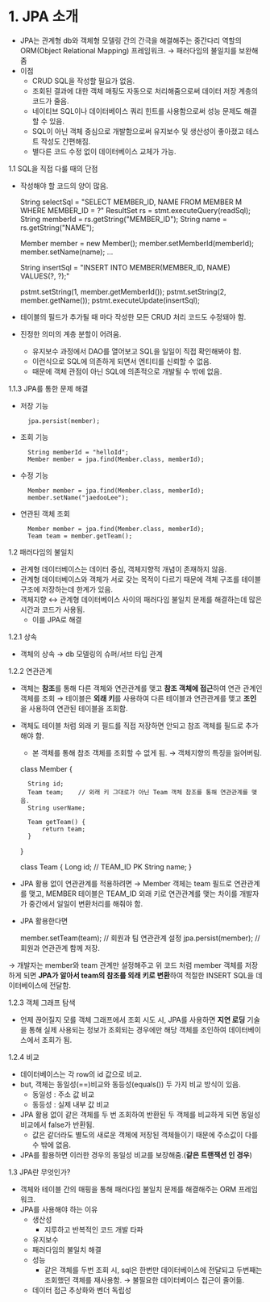 # 1. JPA 소개

- JPA는 관계형 db와 객체형 모델링 간의 간극을 해결해주는 중간다리 역할의 ORM(Object Relational Mapping) 프레임워크. → 패러다임의 불일치를 보완해줌
- 이점
    - CRUD SQL을 작성할 필요가 없음.
    - 조회된 결과에 대한 객체 매핑도 자동으로 처리해줌으로써 데이터 저장 계층의 코드가 줄음.
    - 네이티브 SQL이나 데이터베이스 쿼리 힌트를 사용함으로써 성능 문제도 해결할 수 있음.
    - SQL이 아닌 객체 중심으로 개발함으로써 유지보수 및 생산성이 좋아졌고 테스트 작성도 간편해짐.
    - 별다른 코드 수정 없이 데이터베이스 교체가 가능.

1.1 SQL을 직접 다룰 때의 단점

- 작성해야 할 코드의 양이 많음.

    String selectSql = "SELECT MEMBER_ID, NAME FROM MEMBER M WHERE MEMBER_ID = ?"
    ResultSet rs = stmt.executeQuery(readSql);
    String memberId = rs.getString("MEMBER_ID");
    String name = rs.getString("NAME");
    
    Member member = new Member();
    member.setMemberId(memberId);
    member.setName(name);
    ...
    
    String insertSql = "INSERT INTO MEMBER(MEMBER_ID, NAME) VALUES(?, ?);"
    
    pstmt.setString(1, member.getMemberId());
    pstmt.setString(2, member.getName());
    pstmt.executeUpdate(insertSql);

- 테이블의 필드가 추가될 때 마다 작성한 모든 CRUD 처리 코드도 수정돼야 함.
- 진정한 의미의 계층 분할이 어려움.
    - 유지보수 과정에서 DAO를 열어보고 SQL을 일일이 직접 확인해봐야 함.
    - 이런식으로 SQL에 의존하게 되면서 엔티티를 신뢰할 수 없음.
    - 때문에 객체 관점이 아닌 SQL에 의존적으로 개발될 수 밖에 없음.

1.1.3 JPA를 통한 문제 해결

- 저장 기능

        jpa.persist(member);

- 조회 기능

        String memberId = "helloId";
        Member member = jpa.find(Member.class, memberId);

- 수정 기능

        Member member = jpa.find(Member.class, memberId);
        member.setName("jaedooLee");

- 연관된 객체 조회

        Member member = jpa.find(Member.class, memberId);
        Team team = member.getTeam();

1.2 패러다임의 불일치

- 관계형 데이터베이스는 데이터 중심, 객체지향적 개념이 존재하지 않음.
- 관계형 데이터베이스와 객체가 서로 갖는 목적이 다르기 때문에 객체 구조를 테이블 구조에 저장하는데 한계가 있음.
- 객체지향 ↔ 관계형 데이터베이스 사이의 패러다임 불일치 문제를 해결하는데 많은 시간과 코드가 사용됨.
    - 이를 JPA로 해결

1.2.1 상속

- 객체의 상속 → db 모델링의 슈퍼/서브 타입 관계

1.2.2 연관관계

- 객체는 **참조**를 통해 다른 객체와 연관관계를 맺고 **참조 객체에 접근**하여 연관 관계인 객체를 조회 → 테이블은 **외래 키**를 사용하여 다른 테이블과 연관관계를 맺고 **조인**을 사용하여 연관된 테이블을 조회함.
- 객체도 테이블 처럼 외래 키 필드를 직접 저장하면 안되고 참조 객체를 필드로 추가해야 함.
    - 본 객체를 통해 참조 객체를 조회할 수 없게 됨. → 객체지향의 특징을 잃어버림.

    class Member {
    	
    	String id;
    	Team team;    // 외래 키 그대로가 아닌 Team 객체 참조를 통해 연관관계를 맺음.
    	String userName;
    
    	Team getTeam() {
    		return team;
    	}
    
    }
    
    class Team {
    	Long id;    // TEAM_ID PK
    	String name;
    }

- JPA 활용 없이 연관관계를 적용하려면 → Member 객체는 team 필드로 연관관계를 맺고, MEMBER 테이블은 TEAM_ID 외래 키로 연관관계를 맺는 차이를 개발자가 중간에서 일일이 변환처리를 해줘야 함.
- JPA 활용한다면

    member.setTeam(team);     // 회원과 팀 연관관계 설정
    jpa.persist(member);      // 회원과 연관관계 함께 저장.

→ 개발자는 member와 team 관계만 설정해주고 위 코드 처럼 member 객체를 저장하게 되면 **JPA가 알아서 team의 참조를 외래 키로 변환**하여 적절한 INSERT SQL을 데이터베이스에 전달함.

1.2.3 객체 그래프 탐색

- 언제 끊어질지 모를 객체 그래프에서 조회 시도 시, JPA를 사용하면 **지연 로딩** 기술을 통해 실제 사용되는 정보가 조회되는 경우에만 해당 객체를 조인하여 데이터베이스에서 조회가 됨.

1.2.4 비교

- 데이터베이스는 각 row의 id 값으로 비교.
- but, 객체는 동일성(==)비교와 동등성(equals()) 두 가지 비교 방식이 있음.
    - 동일성 : 주소 값 비교
    - 동등성 : 실제 내부 값 비교
- JPA 활용 없이 같은 객체를 두 번 조회하여 반환된 두 객체를 비교하게 되면 동일성 비교에서 false가 반환됨.
    - 값은 같더라도 별도의 새로운 객체에 저장된 객체들이기 때문에 주소값이 다를 수 밖에 없음.
- JPA를 활용하면 이러한 경우의 동일성 비교를 보장해줌.(**같은 트랜잭션 인 경우**)

1.3 JPA란 무엇인가?

- 객체와 테이블 간의 매핑을 통해 패러다임 불일치 문제를 해결해주는 ORM 프레임워크.
- JPA를 사용해야 하는 이유
    - 생산성
        - 지루하고 반복적인 코드 개발 타파
    - 유지보수
    - 패러다임의 불일치 해결
    - 성능
        - 같은 객체를 두번 조회 시, sql은 한번만 데이터베이스에 전달되고 두번째는 조회했던 객체를 재사용함. → 불필요한 데이터베이스 접근이 줄어듦.
    - 데이터 접근 추상화와 벤더 독립성